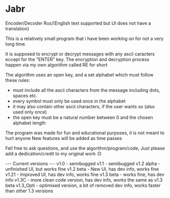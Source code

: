 # Jabr
Encoder/Decoder Rus/(English text supported but UI does not have a translation)

This is a relatively small program that i have been working on for not a very long time.

It is supposed to encrypt or decrypt messages with any ascii caracters eccept for the "ENTER" key.
The encryption and decryption process happen via my own algorithm called RE for short

The algorithm uses an open key, and a set alphabet which must follow these rules:
 - must include all the ascii characters from the message including dots, spaces etc.
 - every symbol must only be used once in the alphabet
 - it may also contain other ascii characters, if the user wants so (also used only once)
 - the open key must be a natural number between 0 and the chosen alphabet length

The program was made for fun and educational purposes, it is not meant to hurt anyone
New features will be added as time passes

Fell free to ask questions, and use the algorithm/program/code, 
Just please add a dedication/credit to my original work :D

--- Current versions ---
v1.0 - semibugged
v1.1 - semibugged
v1.2 alpha - unfinished UI, but works fine
v1.2 beta - New UI, has dev info, works fine
v1.21 - Improved UI, has dev info, works fine
v1.3 beta - works fine, has dev info
v1.3C - more clean code version, has dev info, works the same as v1.3 beta
v1.3_Opti - optimised version, a bit of removed dev info, works faster than other 1.3 versions
